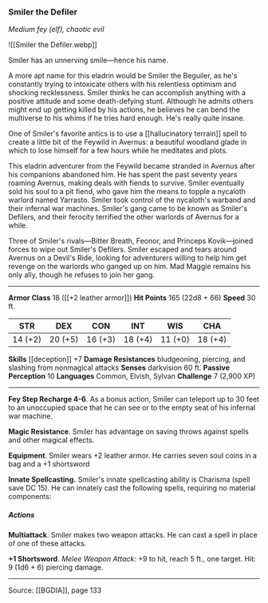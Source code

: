 ### Smiler the Defiler
_Medium fey (elf), chaotic evil_

![[Smiler the Defiler.webp]]

Smiler has an unnerving smile—hence his name.

A more apt name for this eladrin would be Smiler the Beguiler, as he's constantly trying to intoxicate others with his relentless optimism and shocking recklessness. Smiler thinks he can accomplish anything with a positive attitude and some death-defying stunt. Although he admits others might end up getting killed by his actions, he believes he can bend the multiverse to his whims if he tries hard enough. He's really quite insane.

One of Smiler's favorite antics is to use a [[hallucinatory terrain]] spell to create a little bit of the Feywild in Avernus: a beautiful woodland glade in which to lose himself for a few hours while he meditates and plots.

This eladrin adventurer from the Feywild became stranded in Avernus after his companions abandoned him. He has spent the past seventy years roaming Avernus, making deals with fiends to survive. Smiler eventually sold his soul to a pit fiend, who gave him the means to topple a nycaloth warlord named Yarrasto. Smiler took control of the nycaloth's warband and their infernal war machines. Smiler's gang came to be known as Smiler's Defilers, and their ferocity terrified the other warlords of Avernus for a while.

Three of Smiler's rivals—Bitter Breath, Feonor, and Princeps Kovik—joined forces to wipe out Smiler's Defilers. Smiler escaped and tears around Avernus on a Devil's Ride, looking for adventurers willing to help him get revenge on the warlords who ganged up on him. Mad Maggie remains his only ally, though he refuses to join her gang.





---

**Armor Class** 18 ([[+2 leather armor]])
**Hit Points** 165 (22d8 + 66)
**Speed** 30 ft.

| STR     | DEX     | CON     | INT     | WIS     | CHA     |
|---------|---------|---------|---------|---------|---------|
| 14 (+2) | 20 (+5) | 16 (+3) | 18 (+4) | 11 (+0) | 18 (+4) |

**Skills** [[deception]] +7
**Damage Resistances** bludgeoning, piercing, and slashing from nonmagical attacks
**Senses** darkvision 60 ft.
**Passive Perception** 10
**Languages** Common, Elvish, Sylvan
**Challenge** 7 (2,900 XP)

---

**Fey Step Recharge 4-6**. As a bonus action, Smiler can teleport up to 30 feet to an unoccupied space that he can see or to the empty seat of his infernal war machine.

**Magic Resistance**. Smiler has advantage on saving throws against spells and other magical effects.

**Equipment**. Smiler wears +2 leather armor. He carries seven soul coins in a bag and a +1 shortsword

**Innate Spellcasting.** Smiler's innate spellcasting ability is Charisma (spell save DC 15). He can innately cast the following spells, requiring no material components:

##### Actions
**Multiattack**. Smiler makes two weapon attacks. He can cast a spell in place of one of these attacks.

**+1 Shortsword**. _Melee Weapon Attack:_ +9 to hit, reach 5 ft., one target. Hit: 9 (1d6 + 6) piercing damage.


---

Source: [[BGDIA]], page 133